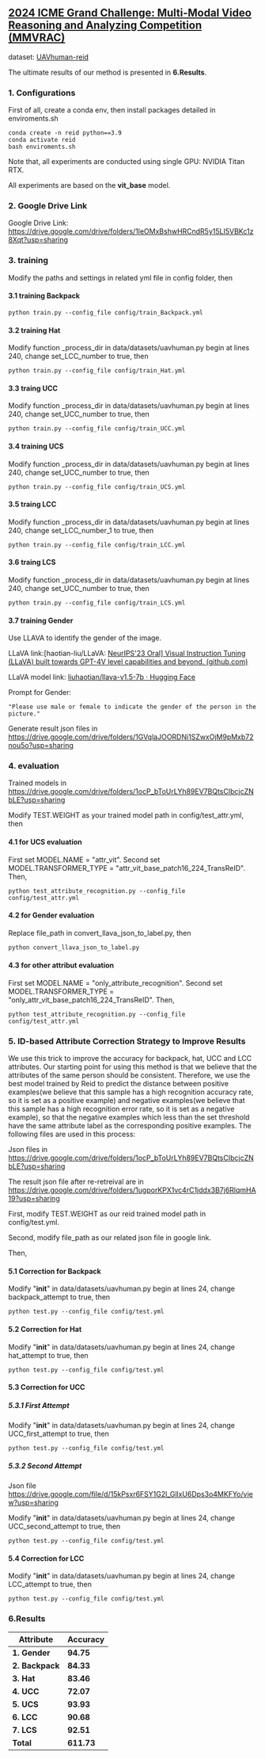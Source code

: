 ## [2024 ICME Grand Challenge: Multi-Modal Video Reasoning and Analyzing Competition (MMVRAC)](https://sutdcv.github.io/MMVRAC/)

dataset: [UAVhuman-reid](https://github.com/sutdcv/UAV-Human)

The ultimate results of our method is presented in **6.Results**.

### 1. Configurations
First of all, create a conda env, then install packages detailed in enviroments.sh
```
conda create -n reid python==3.9
conda activate reid
bash enviroments.sh
```

Note that, all experiments are conducted using single GPU: NVIDIA Titan RTX. 

All experiments are based on the **vit_base** model. 

### 2. Google Drive Link

Google Drive Link: https://drive.google.com/drive/folders/1leOMxBshwHRCndR5y15LI5VBKc1z8Xqt?usp=sharing

### 3. training

Modify the paths and settings in related yml file in config folder, then
#### 3.1 training Backpack

```
python train.py --config_file config/train_Backpack.yml
```
#### 3.2 training Hat

Modify function _process_dir in data/datasets/uavhuman.py begin at lines 240, change set_LCC_number to true, then

```
python train.py --config_file config/train_Hat.yml
```
#### 3.3 traing UCC

Modify function _process_dir in data/datasets/uavhuman.py begin at lines 240, change set_UCC_number to true, then

```
python train.py --config_file config/train_UCC.yml
```
#### 3.4 training UCS

Modify function _process_dir in data/datasets/uavhuman.py begin at lines 240, change set_UCC_number to true, then

```
python train.py --config_file config/train_UCS.yml
```
#### 3.5 traing LCC

Modify function _process_dir in data/datasets/uavhuman.py begin at lines 240, change set_LCC_number_1 to true, then

```
python train.py --config_file config/train_LCC.yml
```
#### 3.6 traing LCS

Modify function _process_dir in data/datasets/uavhuman.py begin at lines 240, change set_UCC_number to true, then

```
python train.py --config_file config/train_LCS.yml
```

#### 3.7 training Gender

Use LLAVA to identify the gender of the image.

LLaVA link:[haotian-liu/LLaVA: [NeurIPS'23 Oral\] Visual Instruction Tuning (LLaVA) built towards GPT-4V level capabilities and beyond. (github.com)](https://github.com/haotian-liu/LLaVA)

LLaVA model link: [liuhaotian/llava-v1.5-7b · Hugging Face](https://huggingface.co/liuhaotian/llava-v1.5-7b)

Prompt for Gender:

```
"Please use male or female to indicate the gender of the person in the picture."
```

Generate result json files in https://drive.google.com/drive/folders/1GVqlaJOORDNi1SZwxOjM9pMxb72nou5o?usp=sharing

### 4. evaluation

Trained models in https://drive.google.com/drive/folders/1ocP_bToUrLYh89EV7BQtsCIbcjcZNbLE?usp=sharing

Modify TEST.WEIGHT as your trained model path in config/test_attr.yml, then
#### 4.1 for UCS evaluation
First set MODEL.NAME = "attr_vit".
Second set MODEL.TRANSFORMER_TYPE = "attr_vit_base_patch16_224_TransReID".
Then,  
```
python test_attribute_recognition.py --config_file config/test_attr.yml
```
#### 4.2 for Gender evaluation

Replace file_path in convert_llava_json_to_label.py, then 

```python
python convert_llava_json_to_label.py
```

#### 4.3 for other attribut evaluation

First set MODEL.NAME = "only_attribute_recognition".
Second set MODEL.TRANSFORMER_TYPE = "only_attr_vit_base_patch16_224_TransReID".
Then,  
```
python test_attribute_recognition.py --config_file config/test_attr.yml
```

### 5. ID-based Attribute Correction Strategy to Improve Results

We use this trick to improve the accuracy for backpack, hat, UCC and LCC attributes. Our starting point for using this method is that we believe that the attributes of the same person should be consistent. Therefore, we use the best model trained by Reid to predict the distance between positive examples(we believe that this sample has a high recognition accuracy rate, so it is set as a positive example) and negative examples(we believe that this sample has a high recognition error rate, so it is set as a negative example), so that the negative examples which less than the set threshold have the same attribute label as the corresponding positive examples. The following files are used in this process:

Json files in https://drive.google.com/drive/folders/1ocP_bToUrLYh89EV7BQtsCIbcjcZNbLE?usp=sharing

The result json file after re-retreival are in  https://drive.google.com/drive/folders/1ugporKPX1vc4rC1jddx3B7j6RlqmHA19?usp=sharing

First, modify TEST.WEIGHT as our reid trained model path in config/test.yml.

Second, modify file_path as our related json file in google link.

Then,  

#### 5.1 Correction for Backpack

Modify "__init__" in data/datasets/uavhuman.py begin at lines 24, change backpack_attempt to true, then

```
python test.py --config_file config/test.yml
```

#### 5.2 Correction for Hat

Modify "__init__" in data/datasets/uavhuman.py begin at lines 24, change hat_attempt to true, then

```
python test.py --config_file config/test.yml
```

#### 5.3 Correction for UCC

##### 5.3.1 First Attempt

Modify "__init__" in data/datasets/uavhuman.py begin at lines 24, change UCC_first_attempt to true, then

```
python test.py --config_file config/test.yml
```

##### 5.3.2 Second Attempt

Json file https://drive.google.com/file/d/15kPsxr6FSY1G2l_GllxU6Dps3o4MKFYo/view?usp=sharing

Modify "__init__" in data/datasets/uavhuman.py begin at lines 24, change UCC_second_attempt to true, then

```
python test.py --config_file config/test.yml
```

#### 5.4 Correction for LCC

Modify "__init__" in data/datasets/uavhuman.py begin at lines 24, change LCC_attempt to true, then

```
python test.py --config_file config/test.yml
```

### 6.Results

| **Attribute**   | **Accuracy** |
| --------------- | ------------ |
| **1. Gender**   | **94.75**    |
| **2. Backpack** | **84.33**    |
| **3. Hat**      | **83.46**    |
| **4. UCC**      | **72.07**    |
| **5. UCS**      | **93.93**    |
| **6. LCC**      | **90.68**    |
| **7. LCS**      | **92.51**    |
| **Total**       | **611.73**   |

